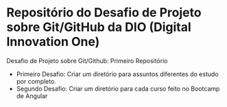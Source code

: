 # Repositório do Desafio de Projeto sobre Git/GitHub da DIO (Digital Innovation One) 
Desafio de Projeto sobre Git/Github: Primeiro Repositório

- Primeiro Desafio: Criar um diretório para assuntos diferentes do estudo por completo.
- Segundo Desafio: Criar um diretório para cada curso feito no Bootcamp de Angular
